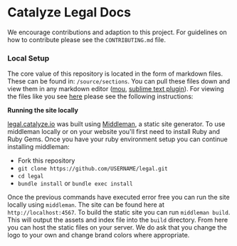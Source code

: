 # Catalyze Legal Docs

We encourage contributions and adaption to this project. For guidelines on how to contribute please see the `CONTRIBUTING.md` file.

### Local Setup

The core value of this repository is located in the form of markdown files. These can be found in: `/source/sections`. You can pull these files down and view them in any markdown editor ([mou](http://25.io/mou/), [sublime text plugin](https://github.com/revolunet/sublimetext-markdown-preview)). For viewing the files like you see [here](//hipaa.catalyze.io) please see the following instructions:

**Running the site locally**

[legal.catalyze.io](//hipaa.catalyze.io) was built using [Middleman](//middlemanapp.com), a static site generator. To use middleman locally or on your website you'll first need to install Ruby and Ruby Gems. Once you have your ruby environment setup you can continue installing middleman:

- Fork this repository
- `git clone https://github.com/USERNAME/legal.git`
- `cd legal`
- `bundle install` or `bundle exec install`

Once the previous commands have executed error free you can run the site locally using `middleman`. The site can be found here at `http://localhost:4567`. To build the static site you can run `middleman build`. This will output the assets and index file into the `build` directory. From here you can host the static files on your server. We do ask that you change the logo to your own and change brand colors where appropriate.